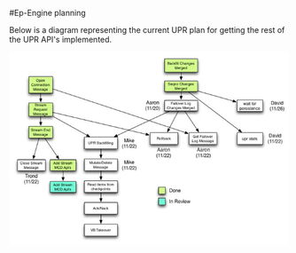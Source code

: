 
#Ep-Engine planning

Below is a diagram representing the current UPR plan for getting the rest of the UPR API's implemented.

![Planning Image](images/upr-planning.jpg)